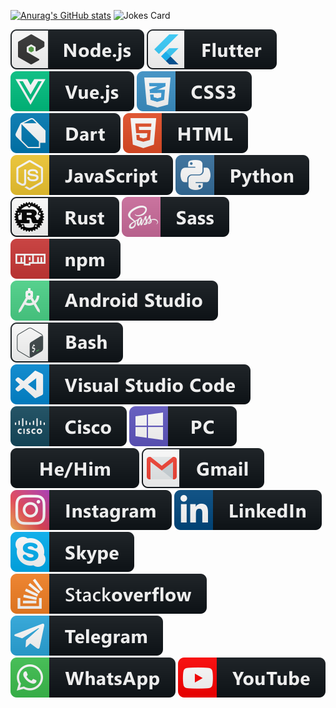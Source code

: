 <!-- ![](./profile-3d-contrib/profile-green-animate.svg) -->

[![Anurag's GitHub stats](https://github-readme-stats.vercel.app/api?username=sadeghsou&show_icons=true&theme=radical)](https://github.com/anuraghazra/github-readme-stats)
![Jokes Card](https://readme-jokes.vercel.app/api?bgColor=%23073b4c&textColor=%2306d6a0&aColor=%2306d6a0&borderColor=%2306d6a0")

<!-- [![Top Langs](https://github-readme-stats.vercel.app/api/top-langs/?username=sadeghsou&layout=compact)](https://github.com/anuraghazra/github-readme-stats) -->
![](https://github.com/MikeCodesDotNET/ColoredBadges/blob/master/svg/dev/frameworks/nodejs_larger.svg)
![](https://github.com/MikeCodesDotNET/ColoredBadges/blob/master/svg/dev/frameworks/flutter.svg)
![](https://github.com/MikeCodesDotNET/ColoredBadges/blob/master/svg/dev/frameworks/vue.svg)
![](https://github.com/MikeCodesDotNET/ColoredBadges/blob/master/svg/dev/languages/css3.svg)
![](https://github.com/MikeCodesDotNET/ColoredBadges/blob/master/svg/dev/languages/dart.svg)
![](https://github.com/MikeCodesDotNET/ColoredBadges/blob/master/svg/dev/languages/html.svg)
![](https://github.com/MikeCodesDotNET/ColoredBadges/blob/master/svg/dev/languages/js.svg)
![](https://github.com/MikeCodesDotNET/ColoredBadges/blob/master/svg/dev/languages/python.svg)
![](https://github.com/MikeCodesDotNET/ColoredBadges/blob/master/svg/dev/languages/rust.svg)
![](https://github.com/MikeCodesDotNET/ColoredBadges/blob/master/svg/dev/languages/sass.svg)
![](https://github.com/MikeCodesDotNET/ColoredBadges/blob/master/svg/dev/services/npm.svg)
![](https://github.com/MikeCodesDotNET/ColoredBadges/blob/master/svg/dev/tools/android_studio.svg)
![](https://github.com/MikeCodesDotNET/ColoredBadges/blob/master/svg/dev/tools/bash.svg)
![](https://github.com/MikeCodesDotNET/ColoredBadges/blob/master/svg/dev/tools/visualstudio_code.svg)
![](https://github.com/MikeCodesDotNET/ColoredBadges/blob/master/svg/devices/cisco.svg)
![](https://github.com/MikeCodesDotNET/ColoredBadges/blob/master/svg/devices/pc.svg)
![](https://github.com/MikeCodesDotNET/ColoredBadges/blob/master/svg/pronouns/hehim.svg)
![](https://github.com/MikeCodesDotNET/ColoredBadges/blob/master/svg/social/gmail.svg)
![](https://github.com/MikeCodesDotNET/ColoredBadges/blob/master/svg/social/instagram.svg)
![](https://github.com/MikeCodesDotNET/ColoredBadges/blob/master/svg/social/linkedin.svg)
![](https://github.com/MikeCodesDotNET/ColoredBadges/blob/master/svg/social/skype.svg)
![](https://github.com/MikeCodesDotNET/ColoredBadges/blob/master/svg/social/stackoverflow.svg)
![](https://github.com/MikeCodesDotNET/ColoredBadges/blob/master/svg/social/telegram.svg)
![](https://github.com/MikeCodesDotNET/ColoredBadges/blob/master/svg/social/whatsapp.svg)
![](https://github.com/MikeCodesDotNET/ColoredBadges/blob/master/svg/streaming/youtube.svg)

